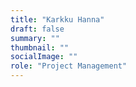 ```yaml
---
title: "Karkku Hanna"
draft: false
summary: ""
thumbnail: ""
socialImage: ""
role: "Project Management"
---
```


